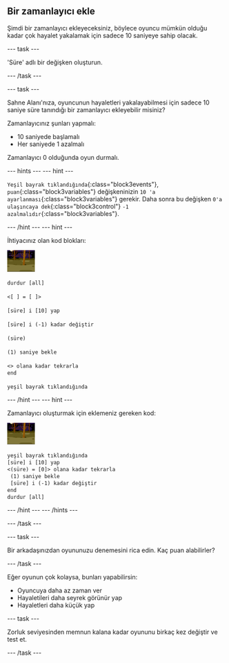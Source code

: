 ## Bir zamanlayıcı ekle

Şimdi bir zamanlayıcı ekleyeceksiniz, böylece oyuncu mümkün olduğu kadar çok hayalet yakalamak için sadece 10 saniyeye sahip olacak.

--- task ---

'Süre' adlı bir değişken oluşturun.

--- /task ---

--- task ---

Sahne Alanı'nıza, oyuncunun hayaletleri yakalayabilmesi için sadece 10 saniye süre tanındığı bir zamanlayıcı ekleyebilir misiniz?

Zamanlayıcınız şunları yapmalı:

+ 10 saniyede başlamalı
+ Her saniyede 1 azalmalı

Zamanlayıcı 0 olduğunda oyun durmalı.

--- hints --- --- hint ---

`Yeşil bayrak tıklandığında`{:class="block3events"}, `puan`{:class="block3variables"} değişkeninizin `10 'a ayarlanması`{:class="block3variables"} gerekir. Daha sonra bu değişken `0'a ulaşıncaya dek`{:class="block3control"} `-1 azalmalıdır`{:class="block3variables"}.

--- /hint --- --- hint ---

İhtiyacınız olan kod blokları:

![hayalet-kuklası](images/ghost-backdrop.png)

```blocks3
durdur [all]

<[ ] = [ ]>

[süre] i [10] yap

[süre] i (-1) kadar değiştir

(süre)

(1) saniye bekle

<> olana kadar tekrarla
end

yeşil bayrak tıklandığında

```

--- /hint --- --- hint ---

Zamanlayıcı oluşturmak için eklemeniz gereken kod:

![zemin simgesi](images/ghost-backdrop.png)

```blocks3
yeşil bayrak tıklandığında
[süre] i [10] yap
<(süre) = [0]> olana kadar tekrarla 
 (1) saniye bekle
 [süre] i (-1) kadar değiştir
end
durdur [all]
```

--- /hint --- --- /hints ---

--- /task ---

--- task ---

Bir arkadaşınızdan oyununuzu denemesini rica edin. Kaç puan alabilirler?

--- /task ---

Eğer oyunun çok kolaysa, bunları yapabilirsin:

+ Oyuncuya daha az zaman ver
+ Hayaletileri daha seyrek görünür yap
+ Hayaletleri daha küçük yap

--- task ---

Zorluk seviyesinden memnun kalana kadar oyununu birkaç kez değiştir ve test et.

--- /task ---